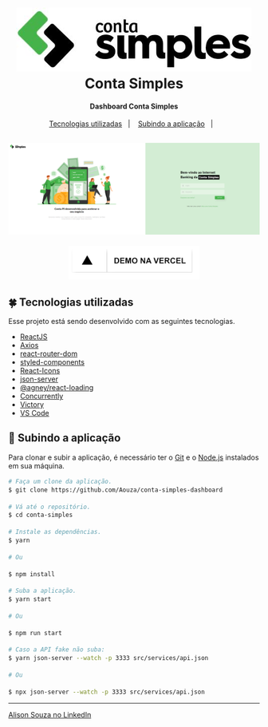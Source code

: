 <h1 align="center">
    <img alt="Conta Simples" src="./.github/logo.jpg" />
    <br>
    Conta Simples
</h1>

<h4 align="center">
  Dashboard Conta Simples
</h4>

<p align="center">
  <a href="#four_leaf_clover-tecnologias-utilizadas">Tecnologias utilizadas</a>&nbsp;&nbsp;&nbsp;|&nbsp;&nbsp;&nbsp;
  <a href="#rocket-subindo-a-aplicação">Subindo a aplicação</a>&nbsp;&nbsp;&nbsp;|&nbsp;&nbsp;&nbsp;
</p>

<h2 align="center">
  <img alt="Página de login" src="./.github/login-page.png" />
</h2>

<p align="center">
  <a href="https://simples-dashboard.vercel.app/" target="_blank">
    <img alt="See on vercel" src="./.github/demo-on-vercel.png">
  </a>
</p>

## :four_leaf_clover: Tecnologias utilizadas

Esse projeto está sendo desenvolvido com as seguintes tecnologias.

- [ReactJS](https://reactjs.org/)
- [Axios](https://github.com/axios/axios)
- [react-router-dom](https://github.com/ReactTraining/react-router)
- [styled-components](https://www.styled-components.com/)
- [React-Icons](https://react-icons.netlify.com/)
- [json-server](https://github.com/typicode/json-server)
- [@agney/react-loading](https://github.com/agneym/react-loading)
- [Concurrently](https://github.com/kimmobrunfeldt/concurrently)
- [Victory](https://github.com/formidablelabs/victory)
- [VS Code][vc]

## :rocket: Subindo a aplicação

Para clonar e subir a aplicação, é necessário ter o [Git](https://git-scm.com) e o [Node.js][nodejs] instalados em sua máquina.

```bash
# Faça um clone da aplicação.
$ git clone https://github.com/Aouza/conta-simples-dashboard

# Vá até o repositório.
$ cd conta-simples

# Instale as dependências.
$ yarn

# Ou

$ npm install

# Suba a aplicação.
$ yarn start

# Ou

$ npm run start

# Caso a API fake não suba:
$ yarn json-server --watch -p 3333 src/services/api.json

# Ou

$ npx json-server --watch -p 3333 src/services/api.json
```

---

[Alison Souza no LinkedIn](https://www.linkedin.com/in/alisonsouza/)

[nodejs]: https://nodejs.org/
[yarn]: https://yarnpkg.com/
[vc]: https://code.visualstudio.com/
